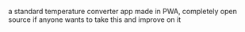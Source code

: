 a standard temperature converter app made in PWA, completely open source if anyone wants to take this and improve on it
